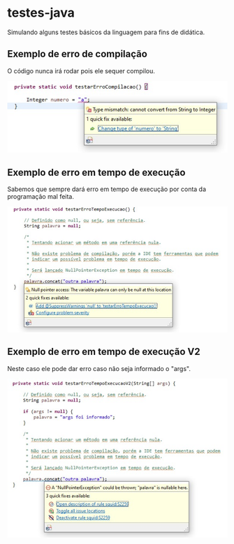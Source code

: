 # testes-java
Simulando alguns testes básicos da linguagem para fins de didática.

## Exemplo de erro de compilação

O código nunca irá rodar pois ele sequer compilou.

![Erro de compilação](exemplo-erro-compilacao.jpeg)

## Exemplo de erro em tempo de execução

Sabemos que sempre dará erro em tempo de execução por conta da programação mal feita.

![Erro em tempo de execução](exemplo-erro-tempo-execucao.jpeg)

## Exemplo de erro em tempo de execução V2

Neste caso ele pode dar erro caso não seja informado o "args".

![Erro em tempo de execução](exemplo-erro-tempo-execucao-v2.jpeg)
